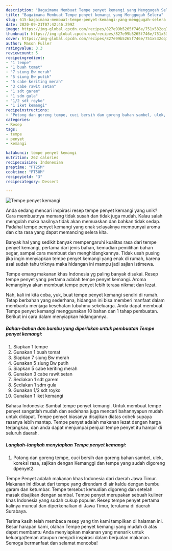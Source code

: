 ```yaml
---
description: "Bagaimana Membuat Tempe penyet kemangi yang Menggugah Selera"
title: "Bagaimana Membuat Tempe penyet kemangi yang Menggugah Selera"
slug: 615-bagaimana-membuat-tempe-penyet-kemangi-yang-menggugah-selera
date: 2020-09-21T07:42:46.299Z
image: https://img-global.cpcdn.com/recipes/827e99b5265f746e/751x532cq70/tempe-penyet-kemangi-foto-resep-utama.jpg
thumbnail: https://img-global.cpcdn.com/recipes/827e99b5265f746e/751x532cq70/tempe-penyet-kemangi-foto-resep-utama.jpg
cover: https://img-global.cpcdn.com/recipes/827e99b5265f746e/751x532cq70/tempe-penyet-kemangi-foto-resep-utama.jpg
author: Mason Fuller
ratingvalue: 3.3
reviewcount: 5
recipeingredient:
- "1 tempe"
- "1 buah tomat"
- "7 siung Bw merah"
- "5 siung Bw putih"
- "5 cabe keriting merah"
- "3 cabe rawit setan"
- "1 sdt garem"
- "1 sdm gula"
- "1/2 sdt royko"
- "1 iket kemangi"
recipeinstructions:
- "Potong dan goreng tempe, cuci bersih dan goreng bahan sambel, ulek, koreksi rasa, sajikan dengan Kemanggi dan tempe yang sudah digoreng dpenyet2."
categories:
- Resep
tags:
- tempe
- penyet
- kemangi

katakunci: tempe penyet kemangi 
nutrition: 262 calories
recipecuisine: Indonesian
preptime: "PT25M"
cooktime: "PT58M"
recipeyield: "3"
recipecategory: Dessert

---
```



![Tempe penyet kemangi](https://img-global.cpcdn.com/recipes/827e99b5265f746e/751x532cq70/tempe-penyet-kemangi-foto-resep-utama.jpg)

Anda sedang mencari inspirasi resep tempe penyet kemangi yang unik? Cara membuatnya memang tidak susah dan tidak juga mudah. Kalau salah mengolah maka hasilnya tidak akan memuaskan dan bahkan tidak sedap. Padahal tempe penyet kemangi yang enak selayaknya mempunyai aroma dan cita rasa yang dapat memancing selera kita.

Banyak hal yang sedikit banyak mempengaruhi kualitas rasa dari tempe penyet kemangi, pertama dari jenis bahan, kemudian pemilihan bahan segar, sampai cara membuat dan menghidangkannya. Tidak usah pusing jika ingin menyiapkan tempe penyet kemangi yang enak di rumah, karena asal sudah tahu triknya maka hidangan ini mampu jadi sajian istimewa.

Tempe emang makanan khas Indonesia yg paling banyak disukai. Resep tempe penyet yang pertama adalah tempe penyet kemangi. Aroma kemanginya akan membuat tempe penyet lebih terasa nikmat dan lezat.


Nah, kali ini kita coba, yuk, buat tempe penyet kemangi sendiri di rumah. Tetap berbahan yang sederhana, hidangan ini bisa memberi manfaat dalam membantu menjaga kesehatan tubuhmu sekeluarga. Anda dapat membuat Tempe penyet kemangi menggunakan 10 bahan dan 1 tahap pembuatan. Berikut ini cara dalam menyiapkan hidangannya.

<!--inarticleads1-->

##### Bahan-bahan dan bumbu yang diperlukan untuk pembuatan Tempe penyet kemangi:

1. Siapkan 1 tempe
1. Gunakan 1 buah tomat
1. Siapkan 7 siung Bw merah
1. Gunakan 5 siung Bw putih
1. Siapkan 5 cabe keriting merah
1. Gunakan 3 cabe rawit setan
1. Sediakan 1 sdt garem
1. Sediakan 1 sdm gula
1. Gunakan 1/2 sdt royko
1. Gunakan 1 iket kemangi


Bahasa Indonesia: Sambal tempe penyet kemangi. Untuk membuat tempe penyet sangatlah mudah dan sedehana juga mencari bahannyapun mudah untuk didapat. Tempe penyet biasanya disajikan diatas cobek supaya rasanya lebih mantap. Tempe penyet adalah makanan lezat dengan harga terjangkau, dan anda dapat menjumpai penjual tempe penyet itu hampir di seluruh daerah. 

<!--inarticleads2-->

##### Langkah-langkah menyiapkan Tempe penyet kemangi:

1. Potong dan goreng tempe, cuci bersih dan goreng bahan sambel, ulek, koreksi rasa, sajikan dengan Kemanggi dan tempe yang sudah digoreng dpenyet2.


Tempe Penyet adalah makanan khas Indonesia dari daerah Jawa Timur. Makanan ini dibuat dari tempe yang direndam di air kaldu dengan bumbu garam dan ketumbar. Tempe tersebut kemudian digoreng dan setelah masak disajikan dengan sambal. Tempe penyet merupakan sebuah kuliner khas Indonesia yang sudah cukup populer. Resep tempe penyet pertama kalinya muncul dan diperkenalkan di Jawa Timur, terutama di daerah Surabaya. 

Terima kasih telah membaca resep yang tim kami tampilkan di halaman ini. Besar harapan kami, olahan Tempe penyet kemangi yang mudah di atas dapat membantu Anda menyiapkan makanan yang menarik untuk keluarga/teman ataupun menjadi inspirasi dalam berjualan makanan. Semoga bermanfaat dan selamat mencoba!
